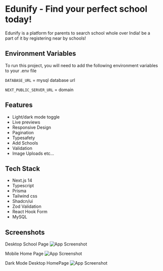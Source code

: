 
# Edunify - Find your perfect school today!

Edunify is a platform for parents to search school whole over India! be a part of it by registering near by schools!




## Environment Variables

To run this project, you will need to add the following environment variables to your .env file

`DATABASE_URL` = mysql database url

`NEXT_PUBLIC_SERVER_URL` = domain 


## Features

- Light/dark mode toggle
- Live previews
- Responsive Design
- Pagination
- Typesafety
- Add Schools
- Validation 
- Image Uploads etc...


## Tech Stack

- Next.js 14
- Typescript
- Prisma
- Tailwind css
- Shadcn/ui
- Zod Validation
- React Hook Form
- MySQL


## Screenshots

Desktop School Page
![App Screenshot](https://i.ibb.co/vvW0SSV/School-Page.png)

Mobile Home Page
![App Screenshot](https://i.ibb.co/PM9p4v1/Mobile.png)

Dark Mode Desktop HomePage
![App Screenshot](https://i.ibb.co/VShmmmS/Dark-Mode-Home-Page.png)


